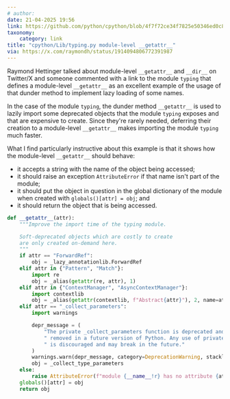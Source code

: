 ```yaml
---
# author:
date: 21-04-2025 19:56
link: https://github.com/python/cpython/blob/4f7f72ce34f7825e50346ed0c878fc36ef9421ca/Lib/typing.py#L3755
taxonomy:
    category: link
title: "cpython/Lib/typing.py module-level __getattr__"
via: https://x.com/raymondh/status/1914094806772391987
---
```


Raymond Hettinger talked about module-level `__getattr__` and `__dir__` on Twitter/X and someone commented with a link to the module `typing` that defines a module-level `__getattr__` as an excellent example of the usage of that dunder method to implement lazy loading of some names.

In the case of the module `typing`, the dunder method `__getattr__` is used to lazily import some deprecated objects that the module `typing` exposes and that are expensive to create.
Since they're rarely needed, deferring their creation to a module-level `__getattr__` makes importing the module `typing` much faster.

What I find particularly instructive about this example is that it shows how the module-level `__getattr__` should behave:

 - it accepts a string with the name of the object being accessed;
 - it should raise an exception `AttributeError` if that name isn't part of the module;
 - it should put the object in question in the global dictionary of the module when created with `globals()[attr] = obj`; and
 - it should return the object that is being accessed.

```py
def __getattr__(attr):
    """Improve the import time of the typing module.

    Soft-deprecated objects which are costly to create
    are only created on-demand here.
    """
    if attr == "ForwardRef":
        obj = _lazy_annotationlib.ForwardRef
    elif attr in {"Pattern", "Match"}:
        import re
        obj = _alias(getattr(re, attr), 1)
    elif attr in {"ContextManager", "AsyncContextManager"}:
        import contextlib
        obj = _alias(getattr(contextlib, f"Abstract{attr}"), 2, name=attr, defaults=(bool | None,))
    elif attr == "_collect_parameters":
        import warnings

        depr_message = (
            "The private _collect_parameters function is deprecated and will be"
            " removed in a future version of Python. Any use of private functions"
            " is discouraged and may break in the future."
        )
        warnings.warn(depr_message, category=DeprecationWarning, stacklevel=2)
        obj = _collect_type_parameters
    else:
        raise AttributeError(f"module {__name__!r} has no attribute {attr!r}")
    globals()[attr] = obj
    return obj
```
